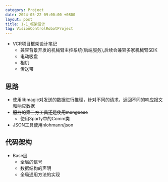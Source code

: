 ```yaml
---
category: Project
date: 2024-05-22 09:00:00 +0800
layout: post
title: 1-1_框架设计
tag: VisionControlRobotProject
---
```


+ VCR项目框架设计笔记
  + 兼容背景开发的机械臂主控系统(后端服务),后续会兼容多家机械臂SDK
  + 电动吸盘
  + 相机
  + 传送带

## 思路

+ 使用libmagic对发送的数据进行推理，针对不同的请求，返回不同的响应报文和响应数据
+ ~~服务的第三方工具还是使用mongoose~~
  + 使用3party中的Comm类
+ JSON工具使用nlohmann/json

## 代码架构

+ Base层
  + 全局的信号
  + 数据结构的声明
  + 全局通用方法的实现 